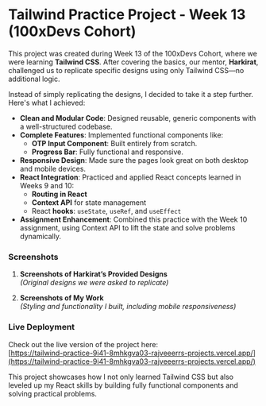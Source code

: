 # Tailwind Practice Project - Week 13 (100xDevs Cohort)

This project was created during Week 13 of the 100xDevs Cohort, where we were learning **Tailwind CSS**. After covering the basics, our mentor, **Harkirat**, challenged us to replicate specific designs using only Tailwind CSS—no additional logic. 

Instead of simply replicating the designs, I decided to take it a step further. Here's what I achieved:

- **Clean and Modular Code**: Designed reusable, generic components with a well-structured codebase.
- **Complete Features**: Implemented functional components like:
  - **OTP Input Component**: Built entirely from scratch.
  - **Progress Bar**: Fully functional and responsive.
- **Responsive Design**: Made sure the pages look great on both desktop and mobile devices.
- **React Integration**: Practiced and applied React concepts learned in Weeks 9 and 10:
  - **Routing in React**
  - **Context API** for state management
  - React **hooks**: `useState`, `useRef`, and `useEffect`
- **Assignment Enhancement**: Combined this practice with the Week 10 assignment, using Context API to lift the state and solve problems dynamically.

### Screenshots

1. **Screenshots of Harkirat’s Provided Designs**  
   *(Original designs we were asked to replicate)*

2. **Screenshots of My Work**  
   *(Styling and functionality I built, including mobile responsiveness)*

### Live Deployment

Check out the live version of the project here:  
[https://tailwind-practice-9i41-8mhkgva03-rajveeerrs-projects.vercel.app/](https://tailwind-practice-9i41-8mhkgva03-rajveeerrs-projects.vercel.app/)  

This project showcases how I not only learned Tailwind CSS but also leveled up my React skills by building fully functional components and solving practical problems.